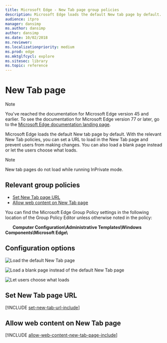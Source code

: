 ```yaml
---
title: Microsoft Edge - New Tab page group policies
description: Microsoft Edge loads the default New tab page by default.  With the relevant New Tab policies, you can set a URL to load in the New Tab page and prevent users from making changes.  You can also load a blank page instead or let the users choose what loads.
audience: itpro
manager: dansimp
ms.author: dansimp
author: dansimp
ms.date: 10/02/2018
ms.reviewer:
ms.localizationpriority: medium
ms.prod: edge
ms.mktglfcycl: explore
ms.sitesec: library
ms.topic: reference
---
```



# New Tab page

> [!NOTE]
> You've reached the documentation for Microsoft Edge version 45 and earlier. To see the documentation for Microsoft Edge version 77 or later, go to the [Microsoft Edge documentation landing page](https://docs.microsoft.com/DeployEdge/).

Microsoft Edge loads the default New tab page by default.  With the relevant New Tab policies, you can set a URL to load in the New Tab page and prevent users from making changes.  You can also load a blank page instead or let the users choose what loads.

> [!NOTE]
> New tab pages do not load while running InPrivate mode.

## Relevant group policies

- [Set New Tab page URL](#set-new-tab-page-url)
- [Allow web content on New Tab page](#allow-web-content-on-new-tab-page)

You can find the Microsoft Edge Group Policy settings in the following location of the Group Policy Editor unless otherwise noted in the policy:

&nbsp;&nbsp;&nbsp;&nbsp;&nbsp;&nbsp;**Computer Configuration\\Administrative Templates\\Windows Components\\Microsoft Edge\\**

## Configuration options

![Load the default New Tab page](../images/load-default-new-tab-page-sm.png)

![Load a blank page instead of the default New Tab page](../images/load-blank-page-not-new-tab-page-sm.png)

![Let users choose what loads](../images/users-choose-new-tab-page-sm.png)


## Set New Tab page URL
[!INCLUDE [set-new-tab-url-include](../includes/set-new-tab-url-include.md)]

## Allow web content on New Tab page
[!INCLUDE [allow-web-content-new-tab-page-include](../includes/allow-web-content-new-tab-page-include.md)]
